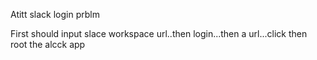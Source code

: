 Atitt slack login prblm

First should input slace workspace url..then login...then a url...click then root the alcck app

